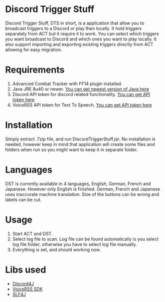 # Discord Trigger Stuff
Discord Trigger Stuff, DTS in short, is a application that allow you to broadcast triggers to a Discord or play then locally. It hold triggers separately from ACT but it require it to work. You can select which triggers you want broadcast to Discord and which ones you want to play locally. It also support importing and exporting existing triggers directly from ACT allowing for easy migration. 

# Requirements
1. Advanced Combat Tracker with FF14 plugin installed.
2. Java JRE 8u40 or newer. [You can get newest version of Java here](https://www.oracle.com/technetwork/java/javase/downloads/index.html)
3. Discord API token for discord related functionality. [You can get API token here](https://discordapp.com/developers/applications/)
4. VoiceRSS API token for Text To Speech. [You can get API token here](http://www.voicerss.org/personel)

# Installation
Simply extract .7zip file, and run DiscordTriggerStuff.jar. No installation is needed, however keep in mind that application will create some files and folders when run so you might want to keep it in separate folder.

# Languages
DST is currently available in 4 languages, English, German, French and Japanese. However only English is finished. German, French and Japanese uses inaccurate machine translation. Size of the buttons can be wrong and labels can be cut.

# Usage
1. Start ACT and DST.
2. Select log file to scan. Log file can be found automatically is you select log file folder, otherwise you have to select log file manually.
3. Everything is set, and should working now.

# Libs used
* [Discord4J](https://github.com/Discord4J/Discord4J)
* [VoiceRSS SDK](http://www.voicerss.org/sdk/)
* [SLF4J](https://www.slf4j.org/)
